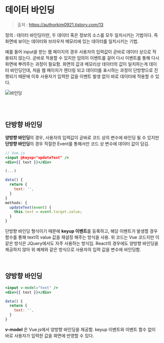 # 데이터 바인딩

> 출처 : https://authorkim0921.tistory.com/13

정의 : 데이터 바인딩이란, 두 데이터 혹은 정보의 소스를 모두 일치시키는 기법이다. 즉 화면에 보이는 데이터와 브라우저 메모리에 있는 데이터를 일치시키는 기법.

예를 들어 input을 받는 웹 페이지의 경우 사용자의 입력값이 곧바로 데이터 상으로 적용되지 않는다. 곧바로 적용할 수 있지만 임의이 이벤트를 걸어 다시 이벤트를 통해 다시 화면에 뿌려주는 과정이 필요함. 화면의 값과 메모리상 데이터의 값이 일치하는게 데이터 바인딩인데, 처음 웹 페이지가 렌더링 되고 데이터를 표시하는 과정이 단방향으로 진행되기 때문에 이후 사용자가 입력한 값을 이벤트 발생 없이 바로 데이터에 적용할 수 있다.

![바인딩](https://user-images.githubusercontent.com/59427983/116507306-fd9a4100-a8f9-11eb-87f6-2c1bc5a5de38.png)

<br/>

<br/>

## 단방향 바인딩

**양방향 바인딩**의 경우, 사용자의 입력값이 곧바로 코드 상의 변수에 바인딩 될 수 있지만 **단방향 바인딩**의 경우 적절한 Event를 통해서만 코드 상 변수에 데이터 값이 담김.

```jsx
// Vue.js
<input @keyup="updateText" />
<div>{{ text }}</div>

(...)

data() {
  return {
    text: '',
  }
}
methods: {
  updateText(event) {
    this.text = event.target.value;
  }
}
```

단방향 바인딩 형식이기 때문에 **keyup 이벤트**를 등록하고, 해당 이벤트가 발생할 경우 함수를 통해 text의 value 값을 재설정 해주는 방식을 사용. 위 코드는 Vue 코드지만 이 같은 방식은 JQuery에서도 자주 사용하는 방식임. React의 경우에도 양방향 바인딩을 제공하지 않아 위 예제와 같은 방식으로 사용자의 입력 값을 변수에 바인딩함.

<br>

## 양방향 바인딩

```jsx
<input v-model="text" />
<div>{{ text }}</div>

data() {
  return {
    text: '',
  }
}
```

**v-model** 은 Vue.js에서 양방향 바인딩을 제공함. keyup 이벤트와 이벤트 함수 없이 바로 사용자가 입력한 값을 화면에 반영할 수 있다.